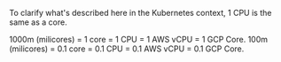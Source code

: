 To clarify what's described here in the Kubernetes context, 1 CPU is the same as a core.

1000m (milicores) = 1 core = 1 CPU = 1 AWS vCPU = 1 GCP Core.
100m (milicores) = 0.1 core = 0.1 CPU = 0.1 AWS vCPU = 0.1 GCP Core.



